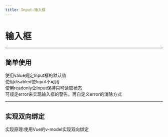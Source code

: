```yaml
---
title: Input-输入框
---
```

输入框
====

----
简单使用
----
<ClientOnly>
  <input-demos></input-demos>
</ClientOnly>
使用value规定Input框的默认值<br/>
使用disabled使Input不可用<br/>
使用readonly让Input保持只可读取状态<br/>
可规定error来实现输入框的警告，再自定义error的消除方式

----
实现双向绑定
----
<ClientOnly>
  <input-demosomplex></input-demosomplex>
</ClientOnly>
实现原理:使用Vue的v-model实现双向绑定
